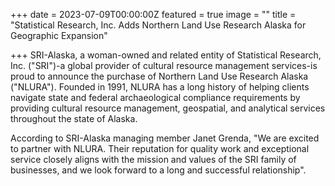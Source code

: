 +++
date = 2023-07-09T00:00:00Z
featured = true
image = ""
title = "Statistical Research, Inc. Adds Northern Land Use Research Alaska for Geographic Expansion"

+++
SRI-Alaska, a woman-owned and related entity of Statistical Research, Inc. ("SRI")-a global provider of cultural resource management services-is proud to announce the purchase of Northern Land Use Research Alaska ("NLURA").  Founded in 1991, NLURA has a long history of helping clients navigate state and federal archaeological compliance requirements by providing cultural resource management, geospatial, and analytical services throughout the state of Alaska.
 
According to SRI-Alaska managing member Janet Grenda, "We are excited to partner with NLURA.  Their reputation for quality work and exceptional service closely aligns with the mission and values of the SRI family of businesses, and we look forward to a long and successful relationship".
